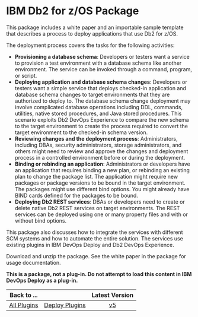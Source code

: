 # IBM Db2 for z/OS Package

This package includes a white paper and an importable sample template that describes a process to deploy applications that use Db2 for z/OS.

The deployment process covers the tasks for the following activities:

* **Provisioning a database schema**: Developers or testers want a service to provision a test environment with a database schema like another environment. The service can be invoked through a command, program, or script.
* **Deploying application and database schema changes**: Developers or testers want a simple service that deploys checked-in application and database schema changes to target environments that they are authorized to deploy to. The database schema change deployment may involve complicated database operations including DDL, commands, utilities, native stored procedures, and Java stored procedures. This scenario exploits Db2 DevOps Experience to compare the new schema to the target environment to create the process required to convert the target environment to the checked-in schema version.
* **Reviewing changes and the deployment process**: Administrators, including DBAs, security administrators, storage administrators, and others might need to review and approve the changes and deployment process in a controlled environment before or during the deployment.
* **Binding or rebinding an application**: Administrators or developers have an application that requires binding a new plan, or rebinding an existing plan to change the package list. The application might require new packages or package versions to be bound in the target environment. The packages might use different bind options. You might already have BIND cards defined for the packages to be bound.
* **Deploying Db2 REST services**: DBAs or developers need to create or delete native Db2 REST services on target environments. The REST services can be deployed using one or many property files and with or without bind options.

This package also discusses how to integrate the services with different SCM systems and how to automate the entire solution. The services use existing plugins in IBM DevOps Deploy and Db2 DevOps Experience.

Download and unzip the package. See the white paper in the package for usage documentation.

**This is a package, not a plug-in. Do not attempt to load this content in IBM DevOps Deploy as a plug-in.**

|Back to ...||Latest Version|
| :---: | :---: | :---: |
|[All Plugins](../../index.md)|[Deploy Plugins](../README.md)|[v5](https://github.com/UrbanCode/IBM-UCD-PLUGINS/raw/main/files/DB2z/db2-application-deployment-template-package-v5.zip)|
